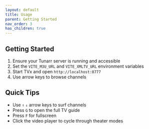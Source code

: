 ```yaml
---
layout: default
title: Usage
parent: Getting Started
nav_order: 3
has_children: true
---
```


## Getting Started

1. Ensure your Tunarr server is running and accessible
2. Set the `VITE_M3U_URL` and `VITE_XMLTV_URL` environment variables
3. Start TVx and open `http://localhost:8777`
4. Use arrow keys to browse channels

## Quick Tips

- Use `↑` `↓` arrow keys to surf channels
- Press `G` to open the full TV guide
- Press `F` for fullscreen
- Click the video player to cycle through theater modes
